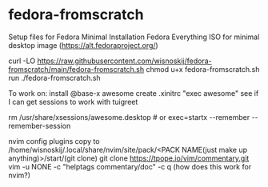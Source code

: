 # fedora-fromscratch
Setup files for Fedora Minimal Installation
Fedora Everything ISO for minimal desktop image (https://alt.fedoraproject.org/)

curl -LO https://raw.githubusercontent.com/wisnoskij/fedora-fromscratch/main/fedora-fromscratch.sh
chmod u+x fedora-fromscratch.sh
run ./fedora-fromscratch.sh

To work on:
install @base-x awesome
create .xinitrc "exec awesome"
see if I can get sessions to work with tuigreet

rm /usr/share/xsessions/awesome.desktop # or exec=startx
--remember --remember-session


nvim
config
plugins
copy to 
/home/wisnoskij/.local/share/nvim/site/pack/<PACK NAME(just make up anything)>/start/(git clone)
git clone https://tpope.io/vim/commentary.git
vim -u NONE -c "helptags commentary/doc" -c q (how does this work for nvim?)
